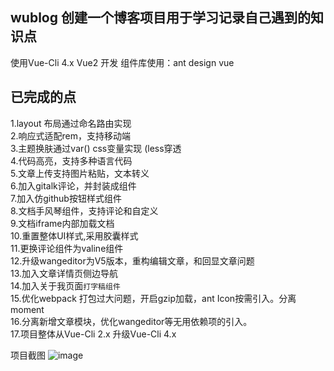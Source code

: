 ## wublog  创建一个博客项目用于学习记录自己遇到的知识点

使用Vue-Cli 4.x Vue2 开发 组件库使用：ant design vue    

## 已完成的点

1.layout 布局通过命名路由实现  
2.响应式适配rem，支持移动端  
3.主题换肤通过var() css变量实现 (less穿透  
4.代码高亮，支持多种语言代码  
5.文章上传支持图片粘贴，文本转义  
6.加入gitalk评论，并封装成组件  
7.加入仿github按钮样式组件  
8.文档手风琴组件，支持评论和自定义  
9.文档iframe内部加载文档  
10.重置整体UI样式,采用胶囊样式  
11.更换评论组件为valine组件  
12.升级wangeditor为V5版本，重构编辑文章，和回显文章问题  
13.加入文章详情页侧边导航    
14.加入关于我页面`打字稿组件`  
15.优化webpack 打包过大问题，开启gzip加载，ant Icon按需引入。分离moment  
16.分离新增文章模块，优化wangeditor等无用依赖项的引入。  
17.项目整体从Vue-Cli 2.x 升级Vue-Cli 4.x 

项目截图
![image](https://user-images.githubusercontent.com/38801556/142148441-92c9f209-44ce-4192-b16a-4cfbd231b7b3.png)

